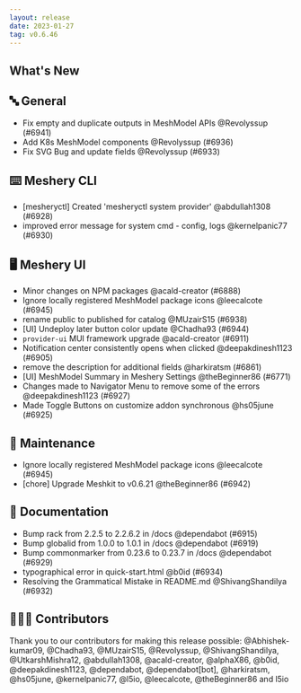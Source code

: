 ```yaml
---
layout: release
date: 2023-01-27
tag: v0.6.46
---
```


## What's New
## 🔤 General
- Fix empty and duplicate outputs in MeshModel APIs @Revolyssup (#6941)
- Add K8s MeshModel components @Revolyssup (#6936)
- Fix SVG Bug and update fields @Revolyssup (#6933)

## ⌨️ Meshery CLI

- [mesheryctl] Created 'mesheryctl system provider'  @abdullah1308 (#6928)
- improved error message for system cmd - config, logs @kernelpanic77 (#6930)

## 🖥 Meshery UI

- Minor changes on NPM packages @acald-creator (#6888)
- Ignore locally registered MeshModel package icons @leecalcote (#6945)
- rename public to published for catalog @MUzairS15 (#6938)
- [UI] Undeploy later button color update @Chadha93 (#6944)
- `provider-ui` MUI framework upgrade @acald-creator (#6911)
- Notification center consistently opens when clicked @deepakdinesh1123 (#6905)
- remove the description for additional fields @harkiratsm (#6861)
- [UI] MeshModel Summary in Meshery Settings @theBeginner86 (#6771)
- Changes made to Navigator Menu to remove some of the errors @deepakdinesh1123 (#6927)
- Made Toggle Buttons on customize addon synchronous @hs05june (#6925)

## 🧰 Maintenance

- Ignore locally registered MeshModel package icons @leecalcote (#6945)
- [chore] Upgrade Meshkit to v0.6.21 @theBeginner86 (#6942)

## 📖 Documentation

- Bump rack from 2.2.5 to 2.2.6.2 in /docs @dependabot (#6915)
- Bump globalid from 1.0.0 to 1.0.1 in /docs @dependabot (#6919)
- Bump commonmarker from 0.23.6 to 0.23.7 in /docs @dependabot (#6929)
- typographical error in quick-start.html @b0id (#6934)
- Resolving the Grammatical Mistake in README.md @ShivangShandilya (#6932)

## 👨🏽‍💻 Contributors

Thank you to our contributors for making this release possible:
@Abhishek-kumar09, @Chadha93, @MUzairS15, @Revolyssup, @ShivangShandilya, @UtkarshMishra12, @abdullah1308, @acald-creator, @alphaX86, @b0id, @deepakdinesh1123, @dependabot, @dependabot[bot], @harkiratsm, @hs05june, @kernelpanic77, @l5io, @leecalcote, @theBeginner86 and l5io
